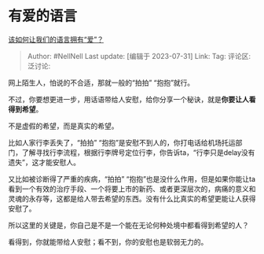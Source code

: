 # 有爱的语言

[该如何让我们的语言拥有“爱”？](https://www.zhihu.com/question/613544529/answer/3142842259)

> Author: #NellNell
> Last update: [编辑于 2023-07-31]
> Link:
> Tag:
> 评论区:
> 泛讨论:

网上陌生人，怕说的不合适，那就一般的“拍拍” “抱抱”就行。

不过，你要想更进一步，用话语带给人安慰，给你分享一个秘诀，就是**你要让人看得到希望**。

不是虚假的希望，而是真实的希望。

比如人家行李丢失了，“拍拍” “抱抱”是安慰不到人的，你打电话给机场托运部门，了解寻找行李流程，根据行李牌号定位行李，你告诉ta，“行李只是delay没有遗失”，这才能安慰人。

又比如被诊断得了严重的疾病，“拍拍” “抱抱”也是没什么作用，但是如果你能让ta看到一个有效的治疗手段、一个将要上市的新药、或者更深层次的，病痛的意义和灵魂的永存等，这都是给人带去希望的东西。没有什么比真实的希望更能让人获得安慰了。

所以这里的关键是，你自己是不是一个能在无论何种处境中都看得到希望的人？

看得到，你就能带给人安慰；看不到，你的安慰也是软弱无力的。
